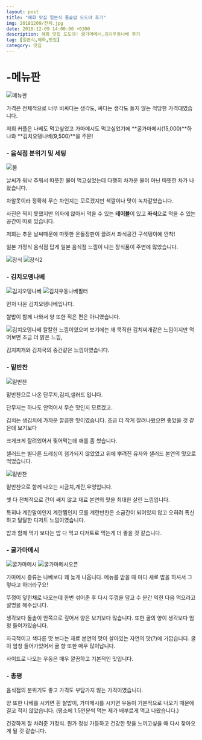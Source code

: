 ```yaml
---
layout: post
title: "혜화 맛집 일본식 돌솥밥 도도야 후기"
img: 20181209/전체.jpg
date: 2018-12-09 14:00:00 +0300
description: 혜화 맛집 도도야! 굴가마메시,김치우동나베 후기
tag: [일본식,혜화,맛집]
category: 맛집
---
```

<script src="//ads-partners.coupang.com/g.js"></script>
<script>
	new PartnersCoupang.G({ id:703 });
</script>

# -메뉴판

![메뉴판]({{site.url}}/assets/img/20181209/메뉴판.jpg)

가격은 전체적으로 너무 비싸다는 생각도, 싸다는 생각도 들지 않는 적당한 가격대였습니다.

저희 커플은 나베도 먹고싶었고 가마메시도 먹고싶었기에 **굴가마메시(15,000)**하나와 **김치오뎅나베(9,500)**을 주문!

### - 음식점 분위기 및 세팅

 ![물]({{site.url}}/assets/img/20181209/물.jpg)

 날씨가 워낙 추워서 따뜻한 물이 먹고싶었는데 다행히 차가운 물이 아닌 따뜻한 차가 나왔습니다.
 
 차알못이라 정확히 무슨 차인지는 모르겠지만 색깔이나 맛이 녹차같았습니다.
 
 사진은 찍지 못했지만 의자에 앉아서 먹을 수 있는 **테이블**이 있고 **좌식**으로 먹을 수 있는 공간이 따로 있습니다.
 
 저희는 추운 날씨때문에 따뜻한 온돌장판이 끌려서 좌식공간 구석탱이에 안착!
 
 일본 가정식 음식점 답게 일본 음식점 느낌이 나는 장식품이 주변에 많았습니다.
 
 ![장식]({{site.url}}/assets/img/20181209/장식.jpg)
 ![장식2]({{site.url}}/assets/img/20181209/장식2.jpg)

 
### - 김치오뎅나베

 ![김치오뎅나베]({{site.url}}/assets/img/20181209/김치나베우동.jpg)
 ![김치우동나베필터]({{site.url}}/assets/img/20181209/김치우동나베필터.jpg)

 먼저 나온 김치오뎅나베입니다.
 
 쌀밥이 함께 나와서 양 또한 적은 편은 아니였습니다.
 
 ![김치오뎅나베]({{site.url}}/assets/img/20181209/김치우동나베근접.jpg)
 칼칼한 느낌이였으며 보기에는 꽤 묵직한 김치찌개같은 느낌이지만 먹어보면 조금 더 맑은 느낌,
 
 김치찌개와 김치국의 중간같은 느낌이였습니다.
 
 
### - 밑반찬
 
 ![밑반찬]({{site.url}}/assets/img/20181209/밑반찬.jpg)
 
 밑반찬으로 나온 단무지,김치,샐러드 입니다.
 
 단무지는 하나도 안먹어서 무슨 맛인지 모르겠고..
 
 김치는 생김치에 가까운 깔끔한 맛이였습니다. 조금 더 작게 잘려나왔으면 좋았을 것 같은데 보기보다
 
 크게크게 잘려있어서 찣어먹는데 애를 좀 썼습니다.
 
 샐러드는 별다른 드레싱이 첨가되지 않았었고 위에 뿌려진 유자와 샐러드 본연의 맛으로 먹었습니다.
 
 ![밑반찬]({{site.url}}/assets/img/20181209/밑반찬3.jpg)
 
 밑반찬으로 함께 나오는 시금치,계란,우엉입니다.
 
 셋 다 전체적으로 간이 쌔지 않고 재료 본연의 맛을 최대한 살린 느낌입니다.
 
 특히나 계란말이인지 계란찜인지 모를 계란반찬은 소금간이 되어있지 않고 오히려 폭신하고 달달한 디저트 느낌이였습니다.
 
 밥과 함께 먹기 보다는 밥 다 먹고 디저트로 먹는게 더 좋을 것 같습니다.

### - 굴가마메시	

 ![굴가마메시]({{site.url}}/assets/img/20181209/굴가마메시.jpg)
 ![굴가마메시오픈]({{site.url}}/assets/img/20181209/굴가마메시오픈.jpg)

  가마메시 종류는 나베보다 꽤 늦게 나옵니다. 메뉴를 받을 때 마다 새로 밥을 하셔서 그렇다고 하더라구요!
  
  뚜껑이 덮힌채로 나오는데 한번 섞어준 후 다시 뚜껑을 덮고 수 분간 익힌 다음 먹으라고 설명을 해주십니다.
  
  생각보다 돌솥이 안쪽으로 깊어서 양은 보기보다 많습니다. 또한 굴의 양이 생각보다 엄청 들어가있습니다.
  
  자극적이고 색다른 맛 보다는 재료 본연의 맛이 살아있는 자연의 맛(?)에 가깝습니다. 굴이 엄청 들어가있어서 굴 향 또한 매우 많이납니다.
  
  사이드로 나오는 우동은 매우 깔끔하고 기본적인 맛입니다.
 
### - 총평

 음식점의 분위기도 좋고 가격도 부담가지 않는 가격이였습니다.
 
 양 또한 나베를 시키면 흰 쌀밥이, 가마메시를 시키면 우동이 기본적으로 나오기 때문에 결코 적지 않았습니다.
 (평소에 1.5인분씩 먹는 제가 배부르게 먹고 나왔습니다.)
 
 건강하게 잘 차려준 가정식. 뭔가 정성 가등하고 건강한 맛을 느끼고싶을 때 다시 찾아오게 될 것 같습니다.
 
<script src="//ads-partners.coupang.com/g.js"></script>
<script>
	new PartnersCoupang.G({ id:704 });
</script>
